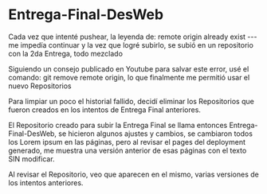 # Entrega-Final-DesWeb

Cada vez que intenté pushear, la leyenda de: remote origin already exist --- me impedía continuar y la vez que logré subirlo, se subió en un repositorio con la 2da Entrega, todo mezclado

Siguiendo un consejo publicado en Youtube para salvar este error, usé el comando:   git remove remote origin, lo que finalmente me permitió usar el nuevo Repositorios

Para limpiar un poco el historial fallido, decidí eliminar los Repositorios que fueron creados en los intentos de Entrega Final anteriores.

El Repositorio creado para subir la Entrega Final se llama entonces Entrega-Final-DesWeb, se hicieron algunos ajustes y cambios, se cambiaron todos los Lorem ipsum
en las páginas, pero al revisar el pages del deployment generado, me muestra una versión anterior de esas páginas con el texto SIN modificar.

Al revisar el Repositorio, veo que aparecen en el mismo, varias versiones de los intentos anteriores.
